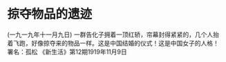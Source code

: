 # 掠夺物品的遗迹
(一九一九年十一月九日)
一群告化子拥着一顶红轿，帘幕封得紧紧的，几个人抬着飞跑，好像掠夺来的物品一样。这是中国结婚的仪式！这是中国女子的人格！
署名：孤松
《新生活》第12期1919年11月9日
